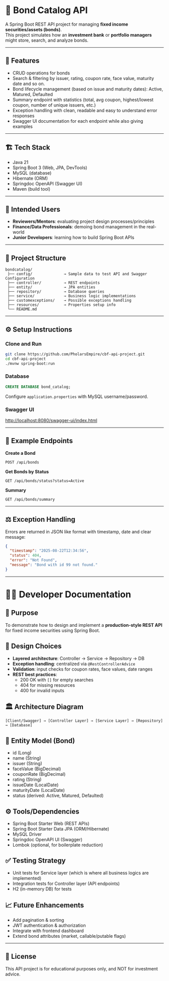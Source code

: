 # 📘 Bond Catalog API

A Spring Boot REST API project for managing **fixed income securities/assets (bonds)**.  
This project simulates how an **investment bank** or **portfolio managers** might store, search, and analyze bonds.

---

## 🚀 Features
- CRUD operations for bonds
- Search & filtering by issuer, rating, coupon rate, face value, maturity date and so on.
- Bond lifecycle management (based on issue and maturity dates): Active, Matured, Defaulted
- Summary endpoint with statistics (total, avg coupon, highest/lowest coupon, number of unique issuers, etc.)
- Exception handling with clean, readable and easy to understand error responses
- Swagger UI documentation for each endpoint while also giving examples

---

## 🏗️ Tech Stack
- Java 21
- Spring Boot 3 (Web, JPA, DevTools)
- MySQL (database)
- Hibernate (ORM)
- Springdoc OpenAPI (Swagger UI)
- Maven (build tool)

---

## 👤 Intended Users
- **Reviewers/Mentors**: evaluating project design processes/principles
- **Finance/Data Professionals**: demoing bond management in the real-world
- **Junior Developers**: learning how to build Spring Boot APIs

---

## 📂 Project Structure
```
bondcatalog/
 ├── config/              → Sample data to test API and Swagger Configuration
 ├── controller/          → REST endpoints
 ├── entity/              → JPA entities
 ├── repository/          → Database queries
 ├── service/             → Business logic implementations
 ├── customexceptions/    → Possible exceptions handling
 ├── resources/           → Properties setup info
 └── README.md
```

---

## ⚙️ Setup Instructions

### Clone and Run
```bash
git clone https://github.com/PholarsEmpire/cbf-api-project.git
cd cbf-api-project
./mvnw spring-boot:run
```

### Database
```sql
CREATE DATABASE bond_catalog;
```

Configure `application.properties` with MySQL username/password.

### Swagger UI
[http://localhost:8080/swagger-ui/index.html](http://localhost:8080/swagger-ui/index.html)

---

## 📡 Example Endpoints

**Create a Bond**
```http
POST /api/bonds
```

**Get Bonds by Status**
```http
GET /api/bonds/status?status=Active
```

**Summary**
```http
GET /api/bonds/summary
```

---

## ⚖️ Exception Handling
Errors are returned in JSON like format with timestamp, date and clear message:
```json
{
  "timestamp": "2025-08-22T12:34:56",
  "status": 404,
  "error": "Not Found",
  "message": "Bond with id 99 not found."
}
```

---

# 🧑‍💻 Developer Documentation

## 🎯 Purpose
To demonstrate how to design and implement a **production-style REST API** for fixed income securities using Spring Boot.

## 🔑 Design Choices
- **Layered architecture**: Controller → Service → Repository → DB
- **Exception handling**: centralized via `@RestControllerAdvice`
- **Validation**: input checks for coupon rates, face values, date ranges
- **REST best practices**: 
  - 200 OK with `[]` for empty searches
  - 404 for missing resources
  - 400 for invalid inputs

## 🏛️ Architecture Diagram
```
[Client/Swagger] → [Controller Layer] → [Service Layer] → [Repository] → [Database]
```

## 🧩 Entity Model (Bond)
- id (Long)
- name (String)
- issuer (String)
- faceValue (BigDecimal)
- couponRate (BigDecimal)
- rating (String)
- issueDate (LocalDate)
- maturityDate (LocalDate)
- status (derived: Active, Matured, Defaulted)

## ⚙️ Tools/Dependencies
- Spring Boot Starter Web (REST APIs)
- Spring Boot Starter Data JPA (ORM/Hibernate)
- MySQL Driver
- Springdoc OpenAPI UI (Swagger)
- Lombok (optional, for boilerplate reduction)

## ✅ Testing Strategy
- Unit tests for Service layer (which is where all business logics are implemented)
- Integration tests for Controller layer (API endpoints)
- H2 (in-memory DB) for tests

## 📈 Future Enhancements
- Add pagination & sorting
- JWT authentication & authorization
- Integrate with frontend dashboard
- Extend bond attributes (market, callable/putable flags)

---

## 📜 License
This API project is for educational purposes only, and NOT for investment advice.
